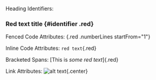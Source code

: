 Heading Identifiers:
### Red text title {#identifier .red}

Fenced Code Attributes:
{.red .numberLines startFrom="1"}

Inline Code Attributes:
`red text`{.red}

Bracketed Spans:
[This is *some red text*]{.red}

Link Attributes:
![alt text](the.jpg){.center}
